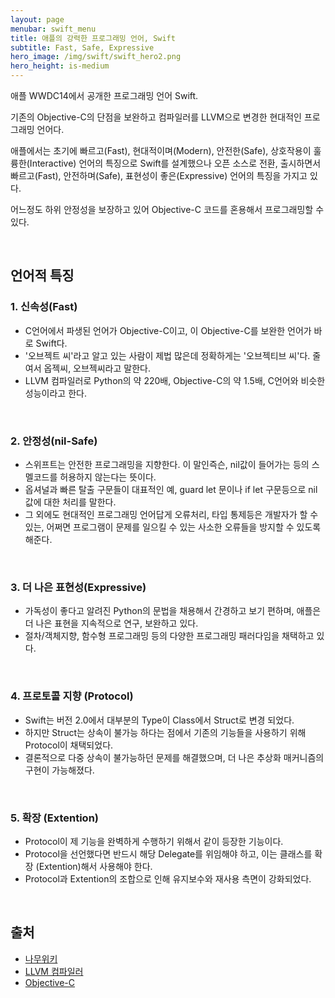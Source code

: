 ```yaml
---
layout: page
menubar: swift_menu
title: 애플의 강력한 프로그래밍 언어, Swift
subtitle: Fast, Safe, Expressive
hero_image: /img/swift/swift_hero2.png
hero_height: is-medium
---
```


애플 WWDC14에서 공개한 프로그래밍 언어 Swift.

기존의 Objective-C의 단점을 보완하고 컴파일러를 LLVM으로 변경한 현대적인 프로그래밍 언어다.

애플에서는 초기에 빠르고(Fast), 현대적이며(Modern), 안전한(Safe), 상호작용이 훌륭한(Interactive) 언어의 특징으로 Swift를 설계했으나 오픈 소스로 전환, 출시하면서 빠르고(Fast), 안전하며(Safe), 표현성이 좋은(Expressive) 언어의 특징을 가지고 있다.

어느정도 하위 안정성을 보장하고 있어 Objective-C 코드를 혼용해서 프로그래밍할 수 있다.

<br/>

## 언어적 특징

### 1. 신속성(Fast)

- C언어에서 파생된 언어가 Objective-C이고, 이 Objective-C를 보완한 언어가 바로 Swift다.
- '오브젝트 씨'라고 알고 있는 사람이 제법 많은데 정확하게는 '오브젝티브 씨'다. 줄여서 옵젝씨, 오브젝씨라고 말한다.
- LLVM 컴파일러로 Python의 약 220배, Objective-C의 약 1.5배, C언어와 비슷한 성능이라고 한다.

<br/>

### 2. 안정성(nil-Safe)

- 스위프트는 안전한 프로그래밍을 지향한다. 이 말인즉슨, nil값이 들어가는 등의 스멜코드를 허용하지 않는다는 뜻이다.
- 옵셔널과 빠른 탈출 구문들이 대표적인 예, guard let 문이나 if let 구문등으로 nil값에 대한 처리를 말한다.
- 그 외에도 현대적인 프로그래밍 언어답게 오류처리, 타입 통제등은 개발자가 할 수 있는, 어쩌면 프로그램이 문제를 일으킬 수 있는 사소한 오류들을 방지할 수 있도록 해준다.

<br/>

### 3. 더 나은 표현성(Expressive)

- 가독성이 좋다고 알려진 Python의 문법을 채용해서 간경하고 보기 편하며, 애플은 더 나은 표현을 지속적으로 연구, 보완하고 있다.
- 절차/객체지향, 함수형 프로그래밍 등의 다양한 프로그래밍 패러다임을 채택하고 있다.

<br/>

### 4. 프로토콜 지향 (Protocol)
- Swift는 버전 2.0에서 대부분의 Type이 Class에서 Struct로 변경 되었다.
- 하지만 Struct는 상속이 불가능 하다는 점에서 기존의 기능들을 사용하기 위해 Protocol이 채택되었다.
- 결론적으로 다중 상속이 불가능하던 문제를 해결했으며, 더 나은 추상화 매커니즘의 구현이 가능해졌다.
 
<br/>

### 5. 확장 (Extention)
- Protocol이 제 기능을 완벽하게 수행하기 위해서 같이 등장한 기능이다.
- Protocol을 선언했다면 반드시 해당 Delegate를 위임해야 하고, 이는 클래스를 확장 (Extention)해서 사용해야 한다.
- Protocol과 Extention의 조합으로 인해 유지보수와 재사용 측면이 강화되었다.

<br/>

## 출처
- [나무위키](https://namu.wiki/w/Swift)
- [LLVM 컴파일러](https://namu.wiki/w/LLVM)
- [Objective-C](https://namu.wiki/w/Objective-C)